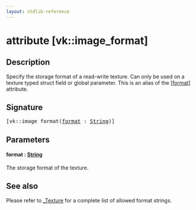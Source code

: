 ```yaml
---
layout: stdlib-reference
---
```


# attribute [vk::image\_format]

## Description

Specify the storage format of a read-write texture. Can only be used on a texture typed struct field or global parameter.
This is an alias of the <span class='code'>[<a href=".#decl-format" class="code_param">format</a>]</span> attribute.

## Signature

<pre>
[vk::image_format(<a href=".#decl-format" class="code_param">format</a> : <a href="../../types/string-0/index.md" class="code_type">String</a>)]
</pre>

## Parameters

####  <a id="decl-format"></a>format  : [String](../../types/string-0/index.md)
The storage format of the texture.


## See also

Please refer to <span class='code'><a href="../../types/0texture-01/index.md" class="code_type">_Texture</a></span> for a complete list of allowed format strings.


